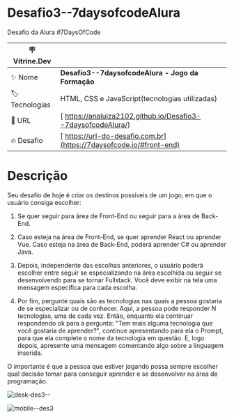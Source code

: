 # Desafio3--7daysofcodeAlura
Desafio da Alura #7DaysOfCode 




| :placard: Vitrine.Dev |     |
| -------------  | --- |
| :sparkles: Nome        | **Desafio3--7daysofcodeAlura - Jogo da Formação**
| :label: Tecnologias | HTML, CSS e JavaScript(tecnologias utilizadas)
| :rocket: URL         |[ https://analuiza2102.github.io/Desafio3--7daysofcodeAlura/)
| :fire: Desafio     |[ https://url-do-desafio.com.br](https://7daysofcode.io/#front-end)



# Descrição

Seu desafio de hoje é criar os destinos possíveis de um jogo, em que o usuário consiga escolher:

1. Se quer seguir para área de Front-End ou seguir para a área de Back-End.

2. Caso esteja na área de Front-End, se quer aprender React ou aprender Vue. Caso esteja na área de Back-End, poderá aprender C# ou aprender Java.

3. Depois, independente das escolhas anteriores, o usuário poderá escolher entre seguir se especializando na área escolhida ou seguir se desenvolvendo para se tornar Fullstack. Você deve exibir na tela uma mensagem específica para cada escolha.

4. Por fim, pergunte quais são as tecnologias nas quais a pessoa gostaria de se especializar ou de conhecer. Aqui, a pessoa pode responder N tecnologias, uma de cada vez. Então, enquanto ela continuar respondendo ok para a pergunta: "Tem mais alguma tecnologia que você gostaria de aprender?", continue apresentando para ela o Prompt, para que ela complete o nome da tecnologia em questão. E, logo depois, apresente uma mensagem comentando algo sobre a linguagem inserida.

O importante é que a pessoa que estiver jogando possa sempre escolher qual decisão tomar para conseguir aprender e se desenvolver na área de programação.


![desk-des3--](https://user-images.githubusercontent.com/103043108/231840706-5733c6b6-97ce-49b1-b654-4a8103e8566d.png#vitrinedev)

![mobile--des3](https://user-images.githubusercontent.com/103043108/231840752-af9febe7-9162-4f59-b668-a445ee29bfc5.png#vitrinedev)
